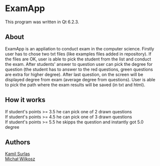 # ExamApp
This program was written in Qt 6.2.3.
 
## About
ExamApp is an appliation to conduct exam in the computer science.
Firstly user has to chose two txt files (like examples files added in repository). If the files are OK, user is able to pick the student from the list and conduct the exam. After students' answer to question user can pick the degree for question (the student has to answer to the red questions, green questions are extra for higher degree). After last question, on the screen will be displayed degree from exam (average degree from questions). User is able to pick the path where the exam results will be saved (in txt and html).
 
## How it works
If student's points >= 3.5 he can pick one of 2 drawn questions  
If student's points >= 4.5 he can pick one of 3 drawn questions  
If student's points >= 5.5 he skipps the question and instantly got 5.0 degree  
 
## Authors
<a href="https://github.com/KamilSurlas">Kamil Surlas</a>  
<a href="https://github.com/MichalWilkosz01">Michał Wilkosz</a>  
 
